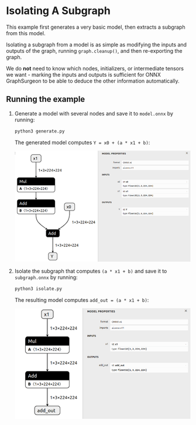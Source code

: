 # Isolating A Subgraph

This example first generates a very basic model,
then extracts a subgraph from this model.

Isolating a subgraph from a model is as simple as modifying the inputs and
outputs of the graph, running `graph.cleanup()`, and then re-exporting the graph.

We do **not** need to know which nodes, initializers, or intermediate tensors we
want - marking the inputs and outputs is sufficient for ONNX GraphSurgeon to be able
to deduce the other information automatically.

## Running the example

1. Generate a model with several nodes and save it to `model.onnx` by running:
    ```bash
    python3 generate.py
    ```

    The generated model computes `Y = x0 + (a * x1 + b)`:

    ![../resources/03_model.onnx.png](../resources/03_model.onnx.png)

2. Isolate the subgraph that computes `(a * x1 + b)` and save it to `subgraph.onnx` by running:
    ```bash
    python3 isolate.py
    ```

    The resulting model computes `add_out = (a * x1 + b)`:

    ![../resources/03_subgraph.onnx.png](../resources/03_subgraph.onnx.png)

